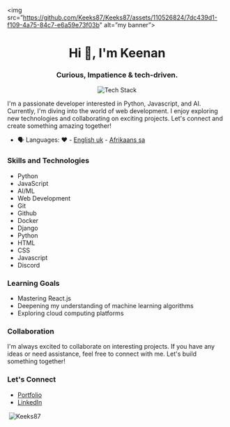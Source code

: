 <img src=”https://github.com/Keeks87/Keeks87/assets/110526824/7dc439d1-f109-4a75-84c7-e6a59e73f03b" alt=”my banner”>

<h1 align="center">Hi 👋, I'm Keenan</h1>
<h3 align="center">Curious, Impatience & tech-driven.</h3>

<p align="center"><img src="https://skillicons.dev/icons?i=git,github,docker,django,python,html,css,javascript,discord" alt="Tech Stack" /> </p>

I'm a passionate developer interested in Python, Javascript, and AI. Currently, I'm diving into the world of web development.
I enjoy exploring new technologies and collaborating on exciting projects. Let's connect and create something amazing together!

- 🗣 Languages: ❤️ - [English uk](https://en.wikipedia.org/wiki/English_language) - [Afrikaans sa](https://en.wikipedia.org/wiki/Afrikaans)

### Skills and Technologies

- Python
- JavaScript
- AI/ML
- Web Development
- Git
- Github
- Docker
- Django
- Python
- HTML
- CSS
- Javascript
- Discord

### Learning Goals

- Mastering React.js
- Deepening my understanding of machine learning algorithms
- Exploring cloud computing platforms

### Collaboration

I'm always excited to collaborate on interesting projects. If you have any ideas or need assistance, feel free to connect with me.
Let's build something together!

### Let's Connect

- [Portfolio](https://keeks87.github.io/#about)
- [LinkedIn](https://www.linkedin.com/in/keenan-du-plessis-4a5338b0/)

<p>&nbsp;<img align="center" src="https://github-readme-stats.vercel.app/api?username=keeks87&show_icons=true&locale=en" alt="Keeks87" /></p>

<!---
Keeks87/Keeks87 is a ✨ special ✨ repository because its `README.md` (this file) appears on your GitHub profile.
You can click the Preview link to take a look at your changes.
--->
